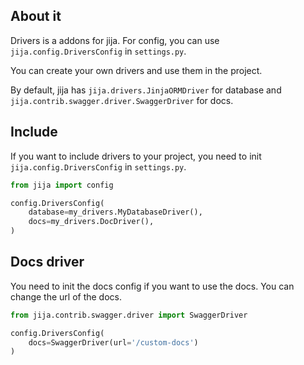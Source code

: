 ## About it
Drivers is a addons for jija.
For config, you can use `jija.config.DriversConfig` in `settings.py`.

You can create your own drivers and use them in the project.

By default, jija has `jija.drivers.JinjaORMDriver` for database
and `jija.contrib.swagger.driver.SwaggerDriver` for docs.

## Include
If you want to include drivers to your project, you need to init `jija.config.DriversConfig` in `settings.py`.

```python
from jija import config

config.DriversConfig(
    database=my_drivers.MyDatabaseDriver(),
    docs=my_drivers.DocDriver(),
)
```

## Docs driver
You need to init the docs config if you want to use the docs.
You can change the url of the docs.

```python
from jija.contrib.swagger.driver import SwaggerDriver

config.DriversConfig(
    docs=SwaggerDriver(url='/custom-docs')
)
``` 